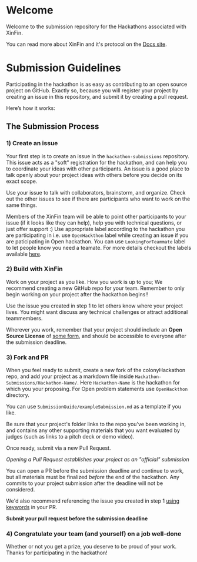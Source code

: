 # Welcome

Welcome to the submission repository for the Hackathons associated with XinFin.

You can read more about XinFin and it's protocol on the [Docs site](https://docs.xinfin.org).

# Submission Guidelines

Participating in the hackathon is as easy as contributing to an open source project on GitHub. Exactly so, because you will register your project by creating an issue in this repository, and submit it by creating a pull request.

Here’s how it works:

## The Submission Process

### 1) Create an issue
Your first step is to create an issue in the `hackathon-submissions` repository. This issue acts as a "soft" registration for the hackathon, and can help you to coordinate your ideas with other participants. An issue is a good place to talk openly about your project ideas with others before you decide on its exact scope.

Use your issue to talk with collaborators, brainstorm, and organize. Check out the other issues to see if there are participants who want to work on the same things.

Members of the XinFin team will be able to point other participants to your issue (if it looks like they can help), help you with technical questions, or just offer support :)
Use appropriate label according to the hackathon you are participating in i.e. use `OpenHackthon` label while creating an issue if you are paticipating in Open hackathon.
You can use `LookingForTeammate` label to let people know you need a teamate.
For more details checkout the labels available [here](https://github.com/XinFinOrg/Hackathon/labels).

### 2) Build with XinFin
Work on your project as you like. How you work is up to you; We recommend creating a new GitHub repo for your team. Remember to only begin working on your project after the hackathon begins!!

Use the issue you created in step 1 to let others know where your project lives. You might want discuss any technical challenges or attract additional teammembers.

Wherever you work, remember that your project should include an **Open Source License** of [some form](https://opensource.org/licenses), and should be accessible to everyone after the submission deadline.

### 3) Fork and PR
When you feel ready to submit, create a new fork of the colonyHackathon repo, and add your project as a markdown file inside `Hackathon-Submissions/Hackathon-Name/`.
Here `Hackathon-Name` is the hackathon for which you your proposing. For Open problem statements use `OpenHackthon` directory.

You can use `SubmissionGuide/exampleSubmission.md` as a template if you like.

Be sure that your project's folder links to the repo you've been working in, and contains any other supporting materials that you want evaluated by judges (such as links to a pitch deck or demo video).

Once ready, submit via a new Pull Request.

*Opening a Pull Request establishes your project as an "official" submission*

You can open a PR before the submission deadline and continue to work, but all materials must be finalized *before* the end of the hackathon. Any commits to your project submission after the deadline will not be considered.

We'd also recommend referencing the issue you created in step 1 [using keywords](https://help.github.com/articles/closing-issues-using-keywords/) in your PR.

**Submit your pull request before the submission deadline**

### 4) Congratulate your team (and yourself) on a job well-done
Whether or not you get a prize, you deserve to be proud of your work. Thanks for participating in the hackathon!
